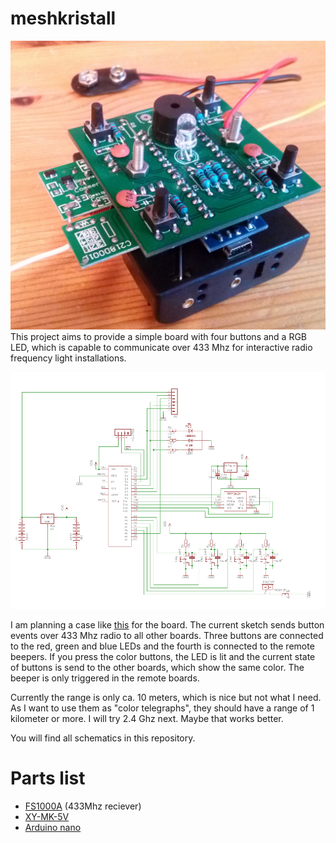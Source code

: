 # meshkristall
![Finished board, 433Mhz Version](./images/Meshkristall_side.jpg)
This project aims to provide a simple board with four buttons and a RGB LED, 
which is capable to communicate over 433 Mhz for interactive radio frequency light installations.

![Schematics 2.4 Ghz Version](./images/Schematics.png)

I am planning a case like [this](https://www.youtube.com/watch?v=kgPghSJhkzU) for the board.
The current sketch sends button events over 433 Mhz radio to all other boards. 
Three buttons are connected to the red, green and blue LEDs and the fourth is connected to the remote beepers.
If you press the color buttons, the LED is lit and the current state of buttons is send to the other boards, which show the same color. 
The beeper is only triggered in the remote boards.

Currently the range is only ca. 10 meters, which is nice but not what I need.
As I want to use them as "color telegraphs", they should have a range of 1 kilometer or more.
I will try 2.4 Ghz next. Maybe that works better.

You will find all schematics in this repository.


# Parts list
- [FS1000A](http://www.ebay.de/itm/5X-433-Mhz-RF-Sender-Empfanger-Receiver-Modul-Wireless-Transmitter-MX-05V-DC5V/252441619018?_trksid=p2047675.c100005.m1851&_trkparms=aid%3D222007%26algo%3DSIC.MBE%26ao%3D1%26asc%3D39275%26meid%3D255992112e8d4b46b61d8e5a2a8e73f5%26pid%3D100005%26rk%3D2%26rkt%3D6%26sd%3D322037467813) (433Mhz reciever)
- [XY-MK-5V](http://www.ebay.de/itm/5X-433-Mhz-RF-Sender-Empfanger-Receiver-Modul-Wireless-Transmitter-MX-05V-DC5V/252441619018?_trksid=p2047675.c100005.m1851&_trkparms=aid%3D222007%26algo%3DSIC.MBE%26ao%3D1%26asc%3D39275%26meid%3D255992112e8d4b46b61d8e5a2a8e73f5%26pid%3D100005%26rk%3D2%26rkt%3D6%26sd%3D322037467813)
- [Arduino nano](http://www.ebay.de/itm/MINI-USB-Nano-V3-0-ATmega328P-CH340G-5V-16M-Compatible-Arduino-Nano-V3-0-CY-/191760234382?hash=item2ca5ccf78e:g:Wp8AAOSwYaFWb2dA)



